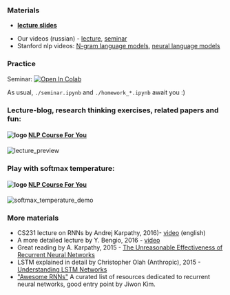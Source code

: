 

### Materials
- [__lecture slides__](https://drive.google.com/file/d/1wQ8VRiKLxfqAndLh3Djr1jIMixacznQF/view?usp=sharing)
* Our videos (russian) - [lecture](https://disk.yandex.ru/i/NKyh_2Lw8U5h0g), [seminar](https://disk.yandex.ru/d/5-ngGyipKHwmaQ)
* Stanford nlp videos: [N-gram language models](https://archive.org/details/41IntroductionToNGramsStanfordNLPProfessorDanJurafskyChrisManning/), [neural language models](https://www.youtube.com/watch?v=Keqep_PKrY8)

### Practice
Seminar: [![Open In Colab](https://colab.research.google.com/assets/colab-badge.svg)](https://colab.research.google.com/github/yandexdataschool/nlp_course/blob/2023/week03_lm/seminar.ipynb)

As usual, `./seminar.ipynb` and `./homework_*.ipynb` await you :)

### Lecture-blog, research thinking exercises, related papers and fun: 
#### ![logo](../resources/course_logo.png) [NLP Course For You](https://lena-voita.github.io/nlp_course.html#preview_lang_models) 
![lecture_preview](../resources/nlp2020_gifs/language_modeling.gif)

### Play with softmax temperature:
#### ![logo](../resources/course_logo.png) [NLP Course For You](https://lena-voita.github.io/nlp_course/language_modeling.html#generation_strategies_temperature) 
![softmax_temperature_demo](../resources/nlp2020_gifs/softmax_temperature.gif)



### More materials
* CS231 lecture on RNNs by Andrej Karpathy, 2016)- [video](https://www.youtube.com/watch?v=iX5V1WpxxkY) (english)
* A more detailed lecture by Y. Bengio, 2016 - [video](https://www.youtube.com/watch?v=xK-bzjIQkmM)
* Great reading by A. Karpathy, 2015 - [The Unreasonable Effectiveness of Recurrent Neural Networks](http://karpathy.github.io/2015/05/21/rnn-effectiveness/)
* LSTM explained in detail by Christopher Olah (Anthropic), 2015 - [Understanding LSTM Networks](http://colah.github.io/posts/2015-08-Understanding-LSTMs/)
* ["Awesome RNNs"](https://github.com/kjw0612/awesome-rnn) A curated list of resources dedicated to recurrent neural networks, good entry point by Jiwon Kim.

